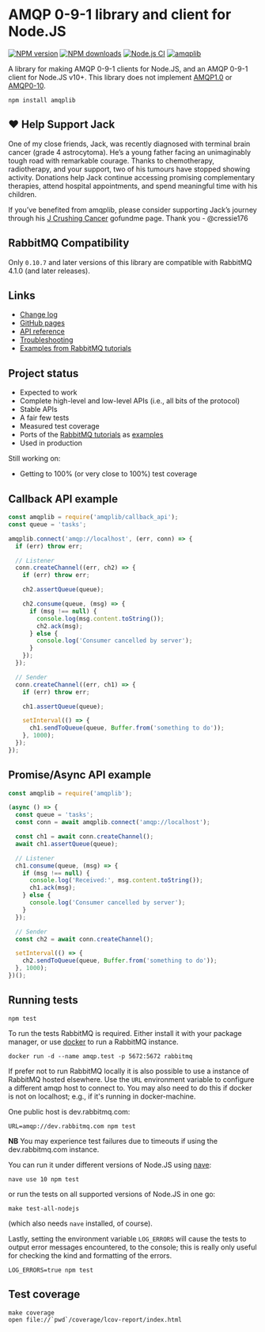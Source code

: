 # AMQP 0-9-1 library and client for Node.JS

[![NPM version](https://img.shields.io/npm/v/amqplib.svg?style=flat-square)](https://www.npmjs.com/package/amqplib)
[![NPM downloads](https://img.shields.io/npm/dm/amqplib.svg?style=flat-square)](https://www.npmjs.com/package/amqplib)
[![Node.js CI](https://github.com/amqp-node/amqplib/workflows/Node.js%20CI/badge.svg)](https://github.com/amqp-node/amqplib/actions?query=workflow%3A%22Node.js+CI%22)
[![amqplib](https://snyk.io/advisor/npm-package/amqplib/badge.svg)](https://snyk.io/advisor/npm-package/amqplib)

A library for making AMQP 0-9-1 clients for Node.JS, and an AMQP 0-9-1 client for Node.JS v10+. This library does not implement [AMQP1.0](https://github.com/amqp-node/amqplib/issues/63) or [AMQP0-10](https://github.com/amqp-node/amqplib/issues/94).

    npm install amqplib

## ❤️ Help Support Jack
One of my close friends, Jack, was recently diagnosed with terminal brain cancer (grade 4 astrocytoma). He’s a young father facing an unimaginably tough road with remarkable courage. Thanks to chemotherapy, radiotherapy, and your support, two of his tumours have stopped showing activity. Donations help Jack continue accessing promising complementary therapies, attend hospital appointments, and spend meaningful time with his children.

If you’ve benefited from amqplib, please consider supporting Jack’s journey through his [J Crushing Cancer](https://www.gofundme.com/f/j-crushing-cancer) gofundme page. Thank you - @cressie176

## RabbitMQ Compatibility

Only `0.10.7` and later versions of this library are compatible with RabbitMQ 4.1.0 (and later releases).

## Links
 * [Change log][changelog]
 * [GitHub pages][gh-pages]
 * [API reference][gh-pages-apiref]
 * [Troubleshooting][gh-pages-trouble]
 * [Examples from RabbitMQ tutorials][tutes]

## Project status

 - Expected to work
 - Complete high-level and low-level APIs (i.e., all bits of the protocol)
 - Stable APIs
 - A fair few tests
 - Measured test coverage
 - Ports of the [RabbitMQ tutorials][rabbitmq-tutes] as [examples][tutes]
 - Used in production

Still working on:

 - Getting to 100% (or very close to 100%) test coverage

## Callback API example

```javascript
const amqplib = require('amqplib/callback_api');
const queue = 'tasks';

amqplib.connect('amqp://localhost', (err, conn) => {
  if (err) throw err;

  // Listener
  conn.createChannel((err, ch2) => {
    if (err) throw err;

    ch2.assertQueue(queue);

    ch2.consume(queue, (msg) => {
      if (msg !== null) {
        console.log(msg.content.toString());
        ch2.ack(msg);
      } else {
        console.log('Consumer cancelled by server');
      }
    });
  });

  // Sender
  conn.createChannel((err, ch1) => {
    if (err) throw err;

    ch1.assertQueue(queue);

    setInterval(() => {
      ch1.sendToQueue(queue, Buffer.from('something to do'));
    }, 1000);
  });
});
```

## Promise/Async API example

```javascript
const amqplib = require('amqplib');

(async () => {
  const queue = 'tasks';
  const conn = await amqplib.connect('amqp://localhost');

  const ch1 = await conn.createChannel();
  await ch1.assertQueue(queue);

  // Listener
  ch1.consume(queue, (msg) => {
    if (msg !== null) {
      console.log('Received:', msg.content.toString());
      ch1.ack(msg);
    } else {
      console.log('Consumer cancelled by server');
    }
  });

  // Sender
  const ch2 = await conn.createChannel();

  setInterval(() => {
    ch2.sendToQueue(queue, Buffer.from('something to do'));
  }, 1000);
})();

```

## Running tests

    npm test

To run the tests RabbitMQ is required. Either install it with your package
manager, or use [docker][] to run a RabbitMQ instance.

    docker run -d --name amqp.test -p 5672:5672 rabbitmq

If prefer not to run RabbitMQ locally it is also possible to use a
instance of RabbitMQ hosted elsewhere. Use the `URL` environment
variable to configure a different amqp host to connect to. You may
also need to do this if docker is not on localhost; e.g., if it's
running in docker-machine.

One public host is dev.rabbitmq.com:

    URL=amqp://dev.rabbitmq.com npm test

**NB** You may experience test failures due to timeouts if using the
dev.rabbitmq.com instance.

You can run it under different versions of Node.JS using [nave][]:

    nave use 10 npm test

or run the tests on all supported versions of Node.JS in one go:

    make test-all-nodejs

(which also needs `nave` installed, of course).

Lastly, setting the environment variable `LOG_ERRORS` will cause the
tests to output error messages encountered, to the console; this is
really only useful for checking the kind and formatting of the errors.

    LOG_ERRORS=true npm test

## Test coverage

    make coverage
    open file://`pwd`/coverage/lcov-report/index.html

[gh-pages]: https://amqp-node.github.io/amqplib/
[gh-pages-apiref]: https://amqp-node.github.io/amqplib/channel_api.html
[gh-pages-trouble]: https://amqp-node.github.io/amqplib/#troubleshooting
[nave]: https://github.com/isaacs/nave
[tutes]: https://github.com/amqp-node/amqplib/tree/main/examples/tutorials
[rabbitmq-tutes]: http://www.rabbitmq.com/getstarted.html
[changelog]: https://github.com/amqp-node/amqplib/blob/main/CHANGELOG.md
[docker]: https://www.docker.com/
